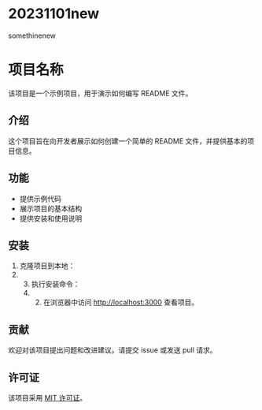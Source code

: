 # 20231101new
somethinenew
# 项目名称

该项目是一个示例项目，用于演示如何编写 README 文件。

## 介绍

这个项目旨在向开发者展示如何创建一个简单的 README 文件，并提供基本的项目信息。

## 功能

- 提供示例代码
- 展示项目的基本结构
- 提供安装和使用说明

## 安装

1. 克隆项目到本地：
2. 3. 执行安装命令：
   4. 2. 在浏览器中访问 [http://localhost:3000](http://localhost:3000) 查看项目。

## 贡献

欢迎对该项目提出问题和改进建议。请提交 issue 或发送 pull 请求。

## 许可证

该项目采用 [MIT 许可证](LICENSE)。
